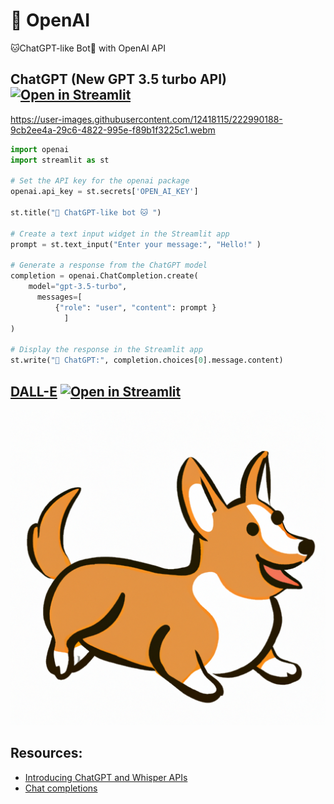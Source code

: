 # 🤖 OpenAI

🐱ChatGPT-like Bot🤖 with OpenAI API

## ChatGPT (New GPT 3.5 turbo API) [![Open in Streamlit](https://static.streamlit.io/badges/streamlit_badge_black_white.svg)](https://openai48.streamlit.app/)

https://user-images.githubusercontent.com/12418115/222990188-9cb2ee4a-29c6-4822-995e-f89b1f3225c1.webm

```python
import openai
import streamlit as st

# Set the API key for the openai package
openai.api_key = st.secrets['OPEN_AI_KEY']

st.title("🤖 ChatGPT-like bot 🐱 ")

# Create a text input widget in the Streamlit app
prompt = st.text_input("Enter your message:", "Hello!" )

# Generate a response from the ChatGPT model
completion = openai.ChatCompletion.create(
    model="gpt-3.5-turbo",
      messages=[
          {"role": "user", "content": prompt }
            ]
)

# Display the response in the Streamlit app
st.write("🤖 ChatGPT:", completion.choices[0].message.content)
```

## [DALL-E](DallE/README.md) [![Open in Streamlit](https://static.streamlit.io/badges/streamlit_badge_black_white.svg)](https://openai-image.streamlit.app/)

![corgi](img/funny%20corgi%20in%20a%20cartoon%20style.png)

## Resources:

* [Introducing ChatGPT and Whisper APIs](https://openai.com/blog/introducing-chatgpt-and-whisper-apis)
* [Chat completions](https://platform.openai.com/docs/guides/chat/introduction)